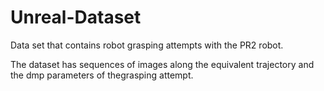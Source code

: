 # Unreal-Dataset
Data set that contains robot grasping attempts with the PR2 robot.

The dataset has sequences of images along the equivalent trajectory and the dmp parameters of thegrasping attempt.
